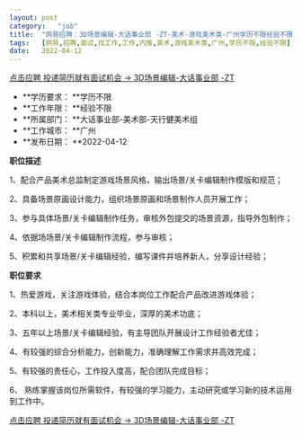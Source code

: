 ```yaml
---
layout:	post
category:	"job"
title:	"网易招聘：3D场景编辑-大话事业部 -ZT-美术-游戏美术类-广州学历不限经验不限"
tags:	[网易,招聘,面试,找工作,工作,内推,美术,游戏美术类,广州,学历不限,经验不限]
date:	2022-04-12
---
```


[点击应聘 投递简历就有面试机会 ->  3D场景编辑-大话事业部 -ZT](http://mobile.bole.netease.com/bole/boleDetail?id=39533&employeeId=346f03c3cda5f04c&key=all)



- **学历要求： **学历不限
- **工作年限： **经验不限
- **所属部门： **大话事业部-美术部-天行健美术组
- **工作城市： **广州
- **发布日期： **2022-04-12



**职位描述**

1、配合产品美术总监制定游戏场景风格，输出场景/关卡编辑制作模版和规范；

2、具备场景原画设计能力，组织场景原画和场景制作人员开展工作；

3、参与具体场景/关卡编辑制作任务，审核外包提交的场景资源，指导外包制作；

4、依据场场景/关卡编辑制作流程，参与审核；

5、积累和共享场景/关卡编辑经验，编写课件并培养新人，分享设计经验；



**职位要求**

1、热爱游戏，关注游戏体验，结合本岗位工作配合产品改进游戏体验；

2、本科以上，美术相关类专业毕业，深厚的美术功底；

3、五年以上场景/关卡编辑经验，有主导团队开展设计工作经验者尤佳；

4、有较强的综合分析能力，创新能力，准确理解工作需求并高效完成；

5、有较强的责任心，工作投入度高，配合团队完成目标；

6、 熟练掌握该岗位所需软件，有较强的学习能力，主动研究或学习新的技术运用到工作中。



[点击应聘 投递简历就有面试机会 ->  3D场景编辑-大话事业部 -ZT](http://mobile.bole.netease.com/bole/boleDetail?id=39533&employeeId=346f03c3cda5f04c&key=all)